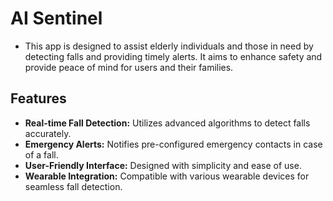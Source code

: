 # AI Sentinel

- This app is designed to assist elderly individuals and those in need by detecting falls and providing timely alerts. It aims to enhance safety and provide peace of mind for users and their families.

## Features

- **Real-time Fall Detection:** Utilizes advanced algorithms to detect falls accurately.
- **Emergency Alerts:** Notifies pre-configured emergency contacts in case of a fall.
- **User-Friendly Interface:** Designed with simplicity and ease of use.
- **Wearable Integration:** Compatible with various wearable devices for seamless fall detection.
